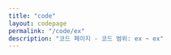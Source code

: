 ```yaml
---
title: "code"
layout: codepage
permalink: "/code/ex"
description: "코드 페이지 - 코드 범위: ex ~ ex"
---
```


<style>
#tofu{
    mask: url(/assets/img/tofu.svg) no-repeat center;
    -webkit-mask: url(/assets/img/tofu.svg) no-repeat center;
}
</style>

<div class="code" id="tofu"></div>
<div class="code" id="tofu"></div>
<div class="code" id="tofu"></div>
<div class="code" id="tofu"></div>
<div class="code" id="tofu"></div>
<div class="code" id="tofu"></div>
<div class="code" id="tofu"></div>
